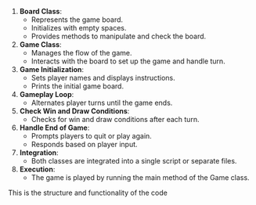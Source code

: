 1. **Board Class**:
    - Represents the game board.
    - Initializes with empty spaces.
    - Provides methods to manipulate and check the board.
2. **Game Class**:
    - Manages the flow of the game.
    - Interacts with the board to set up the game and handle turn.
3. **Game Initialization**:
    - Sets player names and displays instructions.
    - Prints the initial game board.
4. **Gameplay Loop**:
    - Alternates player turns until the game ends.
5. **Check Win and Draw Conditions**:
    - Checks for win and draw conditions after each turn.
6. **Handle End of Game**:
    - Prompts players to quit or play again.
    - Responds based on player input.
7. **Integration**:
    - Both classes are integrated into a single script or separate files.
8. **Execution**:
    - The game is played by running the main method of the Game class.

This is the structure and functionality of the code
